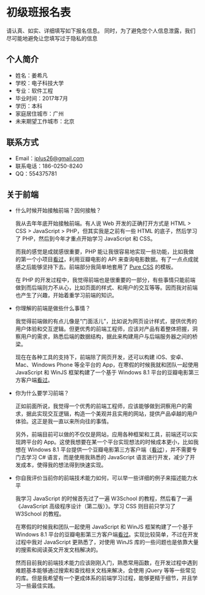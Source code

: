 # 初级班报名表

请认真、如实、详细填写如下报名信息。
同时，为了避免您个人信息泄露，我们尽可能地避免让您填写过于隐私的信息

## 个人简介

* 姓名：姜希凡
* 学校：电子科技大学
* 专业：软件工程
* 毕业时间：2017年7月
* 学历：本科
* 家庭居住城市：广州
* 未来期望工作城市：北京

## 联系方式

* Email：iplus26@gmail.com
* 联系电话：186-0250-8240
* QQ：554375781

## 关于前端

* 什么时候开始接触前端？因何接触？
	
	我从去年年底开始接触前端。有人说 Web 开发的正确打开方式是 HTML > CSS > JavaScript > PHP，但其实我是之前有一些 HTML 的底子，然后学习了 PHP，然后到今年才重点开始学习 JavaScript 和 CSS。
	
	而我的感觉是成就感很重要，PHP 能让我很容易地实现一些功能，比如我做的第一个小项目[看过](http://watched.sinaapp.com/)，利用豆瓣电影的 API 来查询电影数据。有了一点点成就感之后能够坚持下去。前端部分我简单地套用了 [Pure CSS](http://purecss.io) 的模板。
	
	在 PHP 的开发过程中，我觉得前端也是很重要的一部分，有些事情只能前端做到而后端则力不从心，比如页面的样式、和用户的交互等等。因而我对前端也产生了兴趣，开始着重学习前端的知识。

* 你理解的前端是做些什么事情？

	我觉得前端做的有点儿像是“门面活儿”，比如说为网页设计样式，提供优秀的用户体验和交互逻辑。但更优秀的前端工程师，应该对产品有着整体把握，洞察用户的需求，熟悉后端的数据结构，据此来构建用户与后端服务器之间的桥梁。
	
	现在在各种工具的支持下，前端除了网页开发，还可以构建 iOS、安卓、Mac、Windows Phone 等全平台的 App，在寒假的时候我就和团队一起使用 JavaScript 和 WinJS 框架构建了一个基于 Windows 8.1 平台的豆瓣电影第三方客户端[看过](http://apps.microsoft.com/windows/zh-cn/app/7eddcdbc-35a4-47ef-8ea7-fe7c37152d41)。


* 你为什么要学习前端？

	正如前面所说，我觉得一个优秀的前端工程师，应该能够做到洞察用户的需求，据此实现交互逻辑，构造一个美观并且实用的网站，提供产品卓越的用户体验。这正是我一直以来所向往的事情。
	
	另外，前端目前可以做的不仅仅是网站，应用各种框架和工具，前端还可以实现跨平台的 App。这使我想要在某一个平台实现想法的时候成本更小，比如我想在 Windows 8.1 平台提供一个豆瓣电影第三方客户端（[看过](http://apps.microsoft.com/windows/zh-cn/app/7eddcdbc-35a4-47ef-8ea7-fe7c37152d41)），并不需要专门去学习 C# 语言，而是使用我熟悉的 JavaScript 语言进行开发，减少了开发成本，使得我的想法得到快速实现。

* 你自我评价当前你的前端技术能力如何，可以举一些详细的例子来描述能力水平

	我学习 JavaScript 的时候首先过了一遍 W3School 的教程，然后看了一遍《JavaScript 高级程序设计（第二版）》。学习 CSS 则目前只学习了 W3School 的教程。
	
	在寒假的时候我和团队一起使用 JavaScript 和 WinJS 框架构建了一个基于 Windows 8.1 平台的豆瓣电影第三方客户端[看过](http://apps.microsoft.com/windows/zh-cn/app/7eddcdbc-35a4-47ef-8ea7-fe7c37152d41)。实现比较简单，不过在开发过程中我对 JavaScript 更熟悉了，对使用 WinJS 库的一些问题也是依靠大量的搜索和阅读英文开发文档解决的。
	
	然而目前我的前端技术能力应该刚刚入门，熟悉常用函数，在开发过程中遇到难题基本能够通过搜索和查找相关文档来解决，会使用 jQuery 等等一些常见的库。但是我希望有一个更成体系的前端学习过程，能够更精于细节，并且学习一些最佳实践。